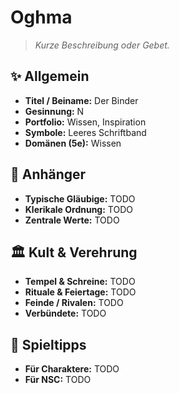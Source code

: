 # Oghma

> *Kurze Beschreibung oder Gebet.*

## ✨ Allgemein
- **Titel / Beiname:** Der Binder
- **Gesinnung:** N
- **Portfolio:** Wissen, Inspiration
- **Symbole:** Leeres Schriftband
- **Domänen (5e):** Wissen

## 🙏 Anhänger
- **Typische Gläubige:** TODO
- **Klerikale Ordnung:** TODO
- **Zentrale Werte:** TODO

## 🏛️ Kult & Verehrung
- **Tempel & Schreine:** TODO
- **Rituale & Feiertage:** TODO
- **Feinde / Rivalen:** TODO
- **Verbündete:** TODO

## 📖 Spieltipps
- **Für Charaktere:** TODO
- **Für NSC:** TODO
